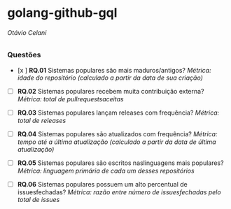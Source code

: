# golang-github-gql
###### Otávio Celani



### Questões

- [x ] **RQ.01** 
  Sistemas populares são mais maduros/antigos?
  *Métrica: idade do repositório (calculado a partir da data de sua criação)*

  

- [ ] **RQ.02** 
  Sistemas populares recebem muita contribuição externa?
  *Métrica: total de pullrequestsaceitas*

  

- [ ] **RQ.03** 
  Sistemas populares lançam releases com frequência?
  *Métrica: total de releases*

  

- [ ] **RQ.04**
  Sistemas populares são atualizados com frequência?
  *Métrica: tempo até a última atualização (calculado a partir da data de última atualização)*

  

- [ ] **RQ.05** 
  Sistemas populares são escritos naslinguagens mais populares?
  *Métrica: linguagem primária de cada um desses repositórios*

  

- [ ] **RQ.06** 
Sistemas populares possuem um alto percentual de issuesfechadas?
*Métrica: razão entre número de issuesfechadas pelo total de issues*
